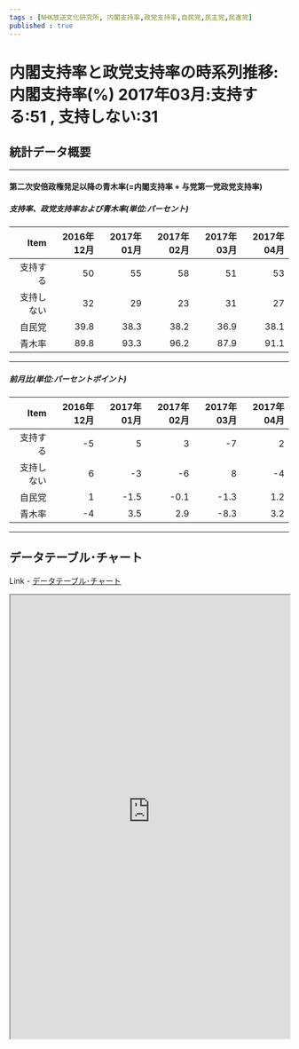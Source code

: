 ```yaml
--- 
tags : [NHK放送文化研究所, 内閣支持率,政党支持率,自民党,民主党,民進党] 
published : true
---
```

#  内閣支持率と政党支持率の時系列推移:内閣支持率(%) 2017年03月:支持する:51 , 支持しない:31
## 統計データ概要

***

#### 第二次安倍政権発足以降の青木率(=内閣支持率 + 与党第一党政党支持率)

##### 支持率、政党支持率および青木率(単位:パーセント)




|       Item| 2016年12月| 2017年01月| 2017年02月| 2017年03月| 2017年04月|
|----------:|----------:|----------:|----------:|----------:|----------:|
|   支持する|         50|         55|         58|         51|         53|
| 支持しない|         32|         29|         23|         31|         27|
|     自民党|       39.8|       38.3|       38.2|       36.9|       38.1|
|     青木率|       89.8|       93.3|       96.2|       87.9|       91.1|


***

##### 前月比(単位:パーセントポイント)



|       Item| 2016年12月| 2017年01月| 2017年02月| 2017年03月| 2017年04月|
|----------:|----------:|----------:|----------:|----------:|----------:|
|   支持する|         -5|          5|          3|         -7|          2|
| 支持しない|          6|         -3|         -6|          8|         -4|
|     自民党|          1|       -1.5|       -0.1|       -1.3|        1.2|
|     青木率|         -4|        3.5|        2.9|       -8.3|        3.2|




***
	
## データテーブル･チャート
Link - [データテーブル･チャート](http://knowledgevault.saecanet.com/charts/am-consulting.co.jp-cabinetApprovalRating.html)
<iframe src="http://knowledgevault.saecanet.com/charts/am-consulting.co.jp-cabinetApprovalRating.html" width="100%" height="800px"></iframe>